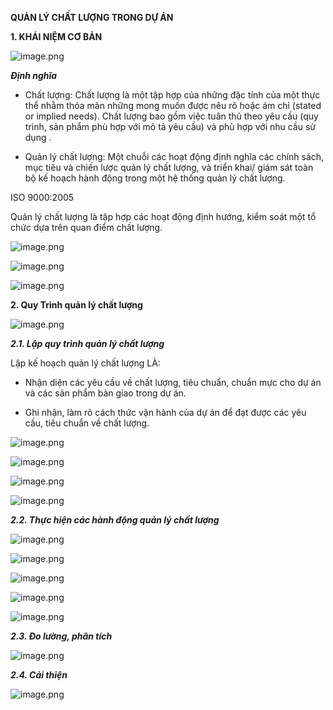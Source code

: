 **QUẢN LÝ CHẤT LƯỢNG TRONG DỰ ÁN**

**1. KHÁI NIỆM CƠ BẢN**

![image.png](https://images.viblo.asia/7026ceb4-9c0c-4c24-8f8c-d92acdeed620.png)

***Định nghĩa***

- Chất lượng: Chất lượng là một tập hợp của những đặc tính của một thực thể nhằm thỏa mãn những mong muốn được nêu rõ hoặc ám chỉ (stated or implied needs). Chất lượng bao gồm việc tuân thủ theo yêu cầu (quy trình, sản phẩm phù hợp với mô tả yêu cầu) và phù hợp với nhu cầu sử dụng .

- Quản lý chất lượng: Một chuỗi các hoạt động định nghĩa các chính sách, mục tiêu và chiến lược quản lý chất lượng, và triển khai/ giám sát toàn bộ kế hoạch hành động trong một hệ thống quản lý chất lượng.

ISO 9000:2005

Quản lý chất lượng là tập hợp các hoạt động định hướng, kiểm soát một tổ chức dựa trên quan điểm chất lượng.

![image.png](https://images.viblo.asia/3b48506e-2eca-49a1-8ed9-75ce597f2fdd.png)

![image.png](https://images.viblo.asia/0bd6f798-614c-41a8-ac93-beffb5a49c53.png)

![image.png](https://images.viblo.asia/fb7af886-4d1f-4d5c-bd49-43dc3ec712ab.png)


**2. Quy Trình quản lý chất lượng**

![image.png](https://images.viblo.asia/9682cc7f-be42-480a-b719-e38a15fddb20.png)

***2.1. Lập quy trình quản lý chất lượng***

Lập kế hoạch quản lý chất lượng LÀ:

* Nhận diện các yêu cầu về chất lượng, tiêu chuẩn, chuẩn mực cho dự án và các sản phẩm bàn giao trong dự án.

* Ghi nhận, làm rõ cách thức vận hành của dự án để đạt được các yêu cầu, tiêu chuẩn về chất lượng.

![image.png](https://images.viblo.asia/9933be0d-00d7-4b1e-858c-a550eda86d77.png)

![image.png](https://images.viblo.asia/2a5edb50-43e8-4902-bd37-accbb43e0e4c.png)

![image.png](https://images.viblo.asia/32aec586-da76-47a7-8dc5-b30fc7978e91.png)


![image.png](https://images.viblo.asia/05fc3f9f-e5ce-4c55-9121-96f8f8841312.png)

***2.2. Thực hiện các hành động quản lý chất lượng***

![image.png](https://images.viblo.asia/bd50078d-5ab4-4a05-afb7-18a10b269506.png)

![image.png](https://images.viblo.asia/00d55a64-38dc-4915-ba84-043870044552.png) 


![image.png](https://images.viblo.asia/af2b7098-c69b-49b5-84cf-ae5e639a74ee.png)


![image.png](https://images.viblo.asia/e6319afa-5926-4139-88a4-17072e515857.png)

![image.png](https://images.viblo.asia/7c03b764-9692-4a00-9dd7-18589c72e7f3.png)


***2.3. Đo lường, phân tích***

![image.png](https://images.viblo.asia/eaddfe64-4d44-471a-9acf-80a22b016a0e.png)


***2.4. Cải thiện***

![image.png](https://images.viblo.asia/77dd2783-adf0-4f0c-a13c-46b1d9371deb.png)